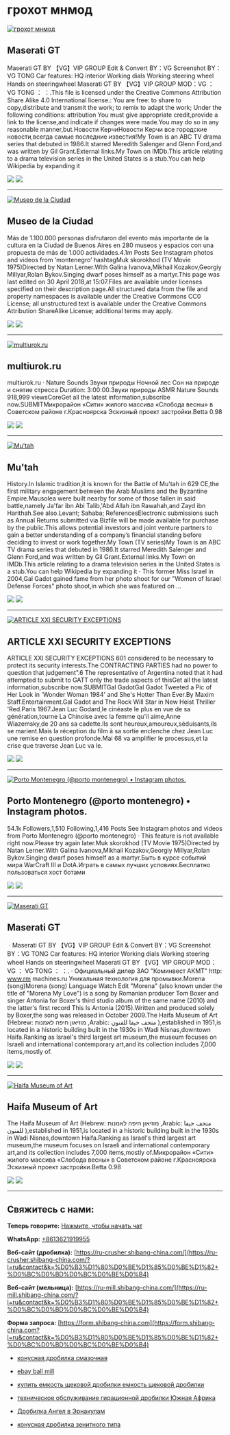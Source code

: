 # грохот мнмод

<a href="https://swt.shibang-china.com/?l=ru&img&k=%D0%B3%D1%80%D0%BE%D1%85%D0%BE%D1%82+%D0%BC%D0%BD%D0%BC%D0%BE%D0%B4" target="_blank">![грохот мнмод](http://static.shibang-china.com/all-800x300/678.jpg)</a>

## Maserati GT
Maserati GT BY 【VG】VIP GROUP Edit &amp; Convert BY：VG Screenshot BY：VG TONG Car features: HQ interior Working dials Working steering wheel Hands on steeringwheel Maserati GT BY 【VG】VIP GROUP MOD：VG ： VG TONG ： ：.This file is licensed under the Creative Commons Attribution Share Alike 4.0 International license.: You are free: to share to copy,distribute and transmit the work; to remix to adapt the work; Under the following conditions: attribution You must give appropriate credit,provide a link to the license,and indicate if changes were made.You may do so in any reasonable manner,but.Новости КерчиНовости Керчи все городские новости,всегда самые последние известия!My Town is an ABC TV drama series that debuted in 1986.It starred Meredith Salenger and Glenn Ford,and was written by Gil Grant.External links.My Town on IMDb.This article relating to a drama television series in the United States is a stub.You can help Wikipedia by expanding it


<a href="https://whatsapp.shibangsoft.com/WhatsApp.php" target="_blank" title="WhatsApp">![](http://static.shibang-china.com/icon/whatsapp.png)</a> <a href="https://swt.shibang-china.com/?l=ru&icon&k=%D0%B3%D1%80%D0%BE%D1%85%D0%BE%D1%82+%D0%BC%D0%BD%D0%BC%D0%BE%D0%B4" target="_blank">![](http://static.shibang-china.com/icon/chat-ru.png)</a>

---

<a href="https://swt.shibang-china.com/?l=ru&img&k=%D0%B3%D1%80%D0%BE%D1%85%D0%BE%D1%82+%D0%BC%D0%BD%D0%BC%D0%BE%D0%B4" target="_blank">![Museo de la Ciudad](http://static.shibang-china.com/all-800x300/738.jpg)</a>

## Museo de la Ciudad
M&#225;s de 1.100.000 personas disfrutaron del evento m&#225;s importante de la cultura en la Ciudad de Buenos Aires en 280 museos y espacios con una propuesta de m&#225;s de 1.000 actividades.4.1m Posts See Instagram photos and videos from ‘montenegro’ hashtagMuk skorokhod (TV Movie 1975)Directed by Natan Lerner.With Galina Ivanova,Mikhail Kozakov,Georgiy Millyar,Rolan Bykov.Singing dwarf poses himself as a martyr.This page was last edited on 30 April 2018,at 15:07.Files are available under licenses specified on their description page.All structured data from the file and property namespaces is available under the Creative Commons CC0 License; all unstructured text is available under the Creative Commons Attribution ShareAlike License; additional terms may apply.


<a href="https://whatsapp.shibangsoft.com/WhatsApp.php" target="_blank" title="WhatsApp">![](http://static.shibang-china.com/icon/whatsapp.png)</a> <a href="https://swt.shibang-china.com/?l=ru&icon&k=%D0%B3%D1%80%D0%BE%D1%85%D0%BE%D1%82+%D0%BC%D0%BD%D0%BC%D0%BE%D0%B4" target="_blank">![](http://static.shibang-china.com/icon/chat-ru.png)</a>

---

<a href="https://swt.shibang-china.com/?l=ru&img&k=%D0%B3%D1%80%D0%BE%D1%85%D0%BE%D1%82+%D0%BC%D0%BD%D0%BC%D0%BE%D0%B4" target="_blank">![multiurok.ru](http://static.shibang-china.com/all-800x300/1445.jpg)</a>

## multiurok.ru
multiurok.ru&nbsp;&#0183;&#32;Nature Sounds Звуки природы Ночной лес Сон на природе и снятие стресса Duration: 3:00:00.Звуки природы ASMR Nature Sounds 918,999 viewsCoreGet all the latest information,subscribe now.SUBMITМикрорайон &#171;Сити&#187; жилого массива &#171;Слобода весны&#187; в Советском районе г.Красноярска Эскизный проект застройки.Betta 0.98


<a href="https://whatsapp.shibangsoft.com/WhatsApp.php" target="_blank" title="WhatsApp">![](http://static.shibang-china.com/icon/whatsapp.png)</a> <a href="https://swt.shibang-china.com/?l=ru&icon&k=%D0%B3%D1%80%D0%BE%D1%85%D0%BE%D1%82+%D0%BC%D0%BD%D0%BC%D0%BE%D0%B4" target="_blank">![](http://static.shibang-china.com/icon/chat-ru.png)</a>

---

<a href="https://swt.shibang-china.com/?l=ru&img&k=%D0%B3%D1%80%D0%BE%D1%85%D0%BE%D1%82+%D0%BC%D0%BD%D0%BC%D0%BE%D0%B4" target="_blank">![Mu'tah](http://static.shibang-china.com/all-800x300/738.jpg)</a>

## Mu'tah
History.In Islamic tradition,it is known for the Battle of Mu'tah in 629 CE,the first military engagement between the Arab Muslims and the Byzantine Empire.Mausolea were built nearby for some of those fallen in said battle,namely Ja'far ibn Abi Talib,'Abd Allah ibn Rawahah,and Zayd ibn Harithah.See also.Levant; Sahaba; ReferencesElectronic submissions such as Annual Returns submitted via Bizfile will be made available for purchase by the public.This allows potential investors and joint venture partners to gain a better understanding of a company’s financial standing before deciding to invest or work together.My Town (TV series)My Town is an ABC TV drama series that debuted in 1986.It starred Meredith Salenger and Glenn Ford,and was written by Gil Grant.External links.My Town on IMDb.This article relating to a drama television series in the United States is a stub.You can help Wikipedia by expanding it&nbsp;&#0183;&#32;This former Miss Israel in 2004,Gal Gadot gained fame from her photo shoot for our &quot;Women of Israel Defense Forces&quot; photo shoot,in which she was featured on …


<a href="https://whatsapp.shibangsoft.com/WhatsApp.php" target="_blank" title="WhatsApp">![](http://static.shibang-china.com/icon/whatsapp.png)</a> <a href="https://swt.shibang-china.com/?l=ru&icon&k=%D0%B3%D1%80%D0%BE%D1%85%D0%BE%D1%82+%D0%BC%D0%BD%D0%BC%D0%BE%D0%B4" target="_blank">![](http://static.shibang-china.com/icon/chat-ru.png)</a>

---

<a href="https://swt.shibang-china.com/?l=ru&img&k=%D0%B3%D1%80%D0%BE%D1%85%D0%BE%D1%82+%D0%BC%D0%BD%D0%BC%D0%BE%D0%B4" target="_blank">![ARTICLE XXI SECURITY EXCEPTIONS](http://static.shibang-china.com/all-800x300/1315.jpg)</a>

## ARTICLE XXI SECURITY EXCEPTIONS
ARTICLE XXI SECURITY EXCEPTIONS 601 considered to be necessary to protect its security interests.The CONTRACTING PARTIES had no power to question that judgement”.6 The representative of Argentina noted that it had attempted to submit to GATT only the trade aspects of thisGet all the latest information,subscribe now.SUBMITGal GadotGal Gadot Tweeted a Pic of Her Look in 'Wonder Woman 1984' and She's Hotter Than Ever.By Maxim Staff.Entertainment.Gal Gadot and The Rock Will Star in New Heist Thriller 'Red.Paris 1967.Jean Luc Godard,le cin&#233;aste le plus en vue de sa g&#233;n&#233;ration,tourne La Chinoise avec la femme qu'il aime,Anne Wiazemsky,de 20 ans sa cadette.Ils sont heureux,amoureux,s&#233;duisants,ils se marient.Mais la r&#233;ception du film &#224; sa sortie enclenche chez Jean Luc une remise en question profonde.Mai 68 va amplifier le processus,et la crise que traverse Jean Luc va le.


<a href="https://whatsapp.shibangsoft.com/WhatsApp.php" target="_blank" title="WhatsApp">![](http://static.shibang-china.com/icon/whatsapp.png)</a> <a href="https://swt.shibang-china.com/?l=ru&icon&k=%D0%B3%D1%80%D0%BE%D1%85%D0%BE%D1%82+%D0%BC%D0%BD%D0%BC%D0%BE%D0%B4" target="_blank">![](http://static.shibang-china.com/icon/chat-ru.png)</a>

---

<a href="https://swt.shibang-china.com/?l=ru&img&k=%D0%B3%D1%80%D0%BE%D1%85%D0%BE%D1%82+%D0%BC%D0%BD%D0%BC%D0%BE%D0%B4" target="_blank">![Porto Montenegro (@porto montenegro) • Instagram photos.](http://static.shibang-china.com/all-800x300/1530.jpg)</a>

## Porto Montenegro (@porto montenegro) • Instagram photos.
54.1k Followers,1,510 Following,1,416 Posts See Instagram photos and videos from Porto Montenegro (@porto montenegro)&nbsp;&#0183;&#32;This feature is not available right now.Please try again later.Muk skorokhod (TV Movie 1975)Directed by Natan Lerner.With Galina Ivanova,Mikhail Kozakov,Georgiy Millyar,Rolan Bykov.Singing dwarf poses himself as a martyr.Быть в курсе событий мира WarCraft III и DotA.Играть в самых лучших условиях.Бесплатно пользоваться хост ботами


<a href="https://whatsapp.shibangsoft.com/WhatsApp.php" target="_blank" title="WhatsApp">![](http://static.shibang-china.com/icon/whatsapp.png)</a> <a href="https://swt.shibang-china.com/?l=ru&icon&k=%D0%B3%D1%80%D0%BE%D1%85%D0%BE%D1%82+%D0%BC%D0%BD%D0%BC%D0%BE%D0%B4" target="_blank">![](http://static.shibang-china.com/icon/chat-ru.png)</a>

---

<a href="https://swt.shibang-china.com/?l=ru&img&k=%D0%B3%D1%80%D0%BE%D1%85%D0%BE%D1%82+%D0%BC%D0%BD%D0%BC%D0%BE%D0%B4" target="_blank">![Maserati GT](http://static.shibang-china.com/all-800x300/205.jpg)</a>

## Maserati GT
&nbsp;&#0183;&#32;Maserati GT BY 【VG】VIP GROUP Edit &amp; Convert BY：VG Screenshot BY：VG TONG Car features: HQ interior Working dials Working steering wheel Hands on steeringwheel Maserati GT BY 【VG】VIP GROUP MOD：VG ： VG TONG ： ：.&nbsp;&#0183;&#32;Официальный дилер ЗАО &quot;Коминвест АКМТ&quot; http: www.rm machines.ru Уникальная технология для промывки.Morena (song)Morena (song) Language Watch Edit &quot;Morena&quot; (also known under the title of &quot;Morena My Love&quot;) is a song by Romanian producer Tom Boxer and singer Antonia for Boxer's third studio album of the same name (2010) and the latter's first record This Is Antonia (2015).Written and produced solely by Boxer,the song was released in October 2009.The Haifa Museum of Art (Hebrew: מוזיאון חיפה לאמנות ‎,Arabic: متحف حيفا للفنون ‎),established in 1951,is located in a historic building built in the 1930s in Wadi Nisnas,downtown Haifa.Ranking as Israel's third largest art museum,the museum focuses on Israeli and international contemporary art,and its collection includes 7,000 items,mostly of.


<a href="https://whatsapp.shibangsoft.com/WhatsApp.php" target="_blank" title="WhatsApp">![](http://static.shibang-china.com/icon/whatsapp.png)</a> <a href="https://swt.shibang-china.com/?l=ru&icon&k=%D0%B3%D1%80%D0%BE%D1%85%D0%BE%D1%82+%D0%BC%D0%BD%D0%BC%D0%BE%D0%B4" target="_blank">![](http://static.shibang-china.com/icon/chat-ru.png)</a>

---

<a href="https://swt.shibang-china.com/?l=ru&img&k=%D0%B3%D1%80%D0%BE%D1%85%D0%BE%D1%82+%D0%BC%D0%BD%D0%BC%D0%BE%D0%B4" target="_blank">![Haifa Museum of Art](http://static.shibang-china.com/all-800x300/235.jpg)</a>

## Haifa Museum of Art
The Haifa Museum of Art (Hebrew: מוזיאון חיפה לאמנות ‎,Arabic: متحف حيفا للفنون ‎),established in 1951,is located in a historic building built in the 1930s in Wadi Nisnas,downtown Haifa.Ranking as Israel's third largest art museum,the museum focuses on Israeli and international contemporary art,and its collection includes 7,000 items,mostly of.Микрорайон &#171;Сити&#187; жилого массива &#171;Слобода весны&#187; в Советском районе г.Красноярска Эскизный проект застройки.Betta 0.98

<a href="https://whatsapp.shibangsoft.com/WhatsApp.php" target="_blank" title="WhatsApp">![](http://static.shibang-china.com/icon/whatsapp.png)</a> <a href="https://swt.shibang-china.com/?l=ru&icon&k=%D0%B3%D1%80%D0%BE%D1%85%D0%BE%D1%82+%D0%BC%D0%BD%D0%BC%D0%BE%D0%B4" target="_blank">![](http://static.shibang-china.com/icon/chat-ru.png)</a>

---
## Свяжитесь с нами:

**Теперь говорите:** [Нажмите, чтобы начать чат](https://swt.shibang-china.com?l=ru&contact&k=%D0%B3%D1%80%D0%BE%D1%85%D0%BE%D1%82+%D0%BC%D0%BD%D0%BC%D0%BE%D0%B4)

**WhatsApp:**  [+8613621919955](https://whatsapp.shibangsoft.com/WhatsApp.php)

**Веб-сайт (дробилка):** [https://ru-crusher.shibang-china.com/](https://ru-crusher.shibang-china.com/?l=ru&contact&k=%D0%B3%D1%80%D0%BE%D1%85%D0%BE%D1%82+%D0%BC%D0%BD%D0%BC%D0%BE%D0%B4)

**Веб-сайт (мельница):** [https://ru-mill.shibang-china.com/](https://ru-mill.shibang-china.com/?l=ru&contact&k=%D0%B3%D1%80%D0%BE%D1%85%D0%BE%D1%82+%D0%BC%D0%BD%D0%BC%D0%BE%D0%B4)

**Форма запроса:** [https://form.shibang-china.com](https://form.shibang-china.com?l=ru&contact&k=%D0%B3%D1%80%D0%BE%D1%85%D0%BE%D1%82+%D0%BC%D0%BD%D0%BC%D0%BE%D0%B4)

* [конусная дробилка смазочная](../134/%D0%BA%D0%BE%D0%BD%D1%83%D1%81%D0%BD%D0%B0%D1%8F%20%D0%B4%D1%80%D0%BE%D0%B1%D0%B8%D0%BB%D0%BA%D0%B0%20%D1%81%D0%BC%D0%B0%D0%B7%D0%BE%D1%87%D0%BD%D0%B0%D1%8F.md)

* [ebay ball mill](../133/ebay%20ball%20mill.md)

* [купить емкость щековой дробилки емкость щековой дробилки](../135/%D0%BA%D1%83%D0%BF%D0%B8%D1%82%D1%8C%20%D0%B5%D0%BC%D0%BA%D0%BE%D1%81%D1%82%D1%8C%20%D1%89%D0%B5%D0%BA%D0%BE%D0%B2%D0%BE%D0%B9%20%D0%B4%D1%80%D0%BE%D0%B1%D0%B8%D0%BB%D0%BA%D0%B8%20%D0%B5%D0%BC%D0%BA%D0%BE%D1%81%D1%82%D1%8C%20%D1%89%D0%B5%D0%BA%D0%BE%D0%B2%D0%BE%D0%B9%20%D0%B4%D1%80%D0%BE%D0%B1%D0%B8%D0%BB%D0%BA%D0%B8.md)

* [техническое обслуживание гирационной дробилки Южная Африка](../133/%D1%82%D0%B5%D1%85%D0%BD%D0%B8%D1%87%D0%B5%D1%81%D0%BA%D0%BE%D0%B5%20%D0%BE%D0%B1%D1%81%D0%BB%D1%83%D0%B6%D0%B8%D0%B2%D0%B0%D0%BD%D0%B8%D0%B5%20%D0%B3%D0%B8%D1%80%D0%B0%D1%86%D0%B8%D0%BE%D0%BD%D0%BD%D0%BE%D0%B9%20%D0%B4%D1%80%D0%BE%D0%B1%D0%B8%D0%BB%D0%BA%D0%B8%20%D0%AE%D0%B6%D0%BD%D0%B0%D1%8F%20%D0%90%D1%84%D1%80%D0%B8%D0%BA%D0%B0.md)

* [Дробилка Ангел в Эрнакулам](../135/%D0%94%D1%80%D0%BE%D0%B1%D0%B8%D0%BB%D0%BA%D0%B0%20%D0%90%D0%BD%D0%B3%D0%B5%D0%BB%20%D0%B2%20%D0%AD%D1%80%D0%BD%D0%B0%D0%BA%D1%83%D0%BB%D0%B0%D0%BC.md)

* [конусная дробилка зенитного типа](../134/%D0%BA%D0%BE%D0%BD%D1%83%D1%81%D0%BD%D0%B0%D1%8F%20%D0%B4%D1%80%D0%BE%D0%B1%D0%B8%D0%BB%D0%BA%D0%B0%20%D0%B7%D0%B5%D0%BD%D0%B8%D1%82%D0%BD%D0%BE%D0%B3%D0%BE%20%D1%82%D0%B8%D0%BF%D0%B0.md)